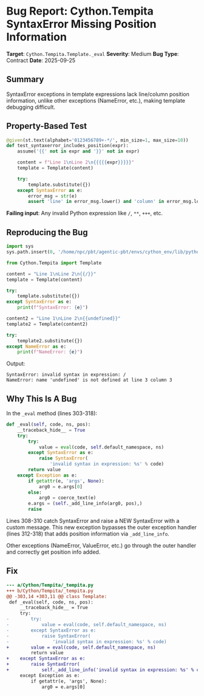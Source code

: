 # Bug Report: Cython.Tempita SyntaxError Missing Position Information

**Target**: `Cython.Tempita.Template._eval`
**Severity**: Medium
**Bug Type**: Contract
**Date**: 2025-09-25

## Summary

SyntaxError exceptions in template expressions lack line/column position information, unlike other exceptions (NameError, etc.), making template debugging difficult.

## Property-Based Test

```python
@given(st.text(alphabet='0123456789+-*/', min_size=1, max_size=10))
def test_syntaxerror_includes_position(expr):
    assume('{{' not in expr and '}}' not in expr)

    content = f"Line 1\nLine 2\n{{{{{expr}}}}}"
    template = Template(content)

    try:
        template.substitute({})
    except SyntaxError as e:
        error_msg = str(e)
        assert 'line' in error_msg.lower() and 'column' in error_msg.lower()
```

**Failing input**: Any invalid Python expression like `/`, `**`, `+++`, etc.

## Reproducing the Bug

```python
import sys
sys.path.insert(0, '/home/npc/pbt/agentic-pbt/envs/cython_env/lib/python3.13/site-packages')

from Cython.Tempita import Template

content = "Line 1\nLine 2\n{{/}}"
template = Template(content)

try:
    template.substitute({})
except SyntaxError as e:
    print(f"SyntaxError: {e}")

content2 = "Line 1\nLine 2\n{{undefined}}"
template2 = Template(content2)

try:
    template2.substitute({})
except NameError as e:
    print(f"NameError: {e}")
```

Output:
```
SyntaxError: invalid syntax in expression: /
NameError: name 'undefined' is not defined at line 3 column 3
```

## Why This Is A Bug

In the `_eval` method (lines 303-318):

```python
def _eval(self, code, ns, pos):
    __traceback_hide__ = True
    try:
        try:
            value = eval(code, self.default_namespace, ns)
        except SyntaxError as e:
            raise SyntaxError(
                'invalid syntax in expression: %s' % code)
        return value
    except Exception as e:
        if getattr(e, 'args', None):
            arg0 = e.args[0]
        else:
            arg0 = coerce_text(e)
        e.args = (self._add_line_info(arg0, pos),)
        raise
```

Lines 308-310 catch SyntaxError and raise a NEW SyntaxError with a custom message. This new exception bypasses the outer exception handler (lines 312-318) that adds position information via `_add_line_info`.

Other exceptions (NameError, ValueError, etc.) go through the outer handler and correctly get position info added.

## Fix

```diff
--- a/Cython/Tempita/_tempita.py
+++ b/Cython/Tempita/_tempita.py
@@ -303,14 +303,11 @@ class Template:
 def _eval(self, code, ns, pos):
     __traceback_hide__ = True
     try:
-        try:
-            value = eval(code, self.default_namespace, ns)
-        except SyntaxError as e:
-            raise SyntaxError(
-                'invalid syntax in expression: %s' % code)
+        value = eval(code, self.default_namespace, ns)
         return value
+    except SyntaxError as e:
+        raise SyntaxError(
+            self._add_line_info('invalid syntax in expression: %s' % code, pos))
     except Exception as e:
         if getattr(e, 'args', None):
             arg0 = e.args[0]
```